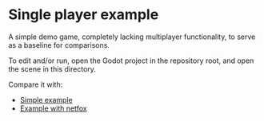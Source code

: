 # Single player example

A simple demo game, completely lacking multiplayer functionality, to serve as a
baseline for comparisons.

To edit and/or run, open the Godot project in the repository root, and open the
scene in this directory.

Compare it with:
* [Simple example](../multiplayer-simple)
* [Example with netfox](../multiplayer-netfox)

